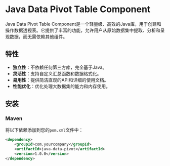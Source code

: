 # Java Data Pivot Table Component

Java Data Pivot Table Component是一个轻量级、高效的Java库，用于创建和操作数据透视表。它提供了丰富的功能，允许用户从原始数据集中提取、分析和呈现数据，而无需依赖其他组件。

## 特性

- **独立性**：不依赖任何第三方库，完全基于Java。
- **灵活性**：支持自定义汇总函数和数据格式化。
- **易用性**：提供简洁直观的API和详细的使用文档。
- **性能优化**：优化处理大数据集的能力和内存使用。

## 安装

### Maven
将以下依赖添加到您的`pom.xml`文件中：
```xml
<dependency>
    <groupId>com.yourcompany</groupId>
    <artifactId>java-data-pivot</artifactId>
    <version>1.0.0</version>
</dependency>
